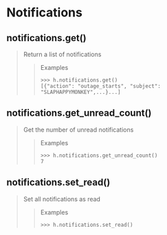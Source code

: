 # Notifications

## notifications.get()

> Return a list of notifications
>
>> Examples
>> ```python3
>> >>> h.notifications.get()
>> [{"action": "outage_starts", "subject": "SLAPHAPPYMONKEY",...}...]
>> ```

## notifications.get_unread_count()

> Get the number of unread notifications
>
>> Examples
>> ```python3
>> >>> h.notifications.get_unread_count()
>> 7
>> ```

## notifications.set_read()

> Set all notifications as read
>
>> Examples
>> ```python3
>> >>> h.notifications.set_read()
>> ```
